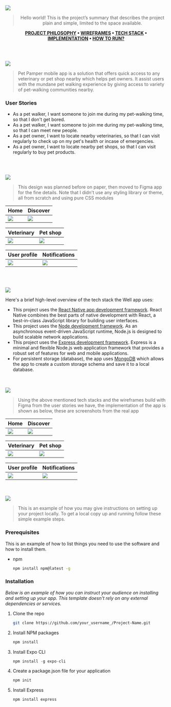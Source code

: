 <img src="./readme/title1.svg"/>

<div align="center">

> Hello world! This is the project’s summary that describes the project plain and simple, limited to the space available. 

**[PROJECT PHILOSOPHY](https://github.com/julescript/well_app#-project-philosophy) • [WIREFRAMES](https://github.com/julescript/well_app#-wireframes) • [TECH STACK](https://github.com/julescript/well_app#-tech-stack) • [IMPLEMENTATION](https://github.com/julescript/well_app#-impplementation) • [HOW TO RUN?](https://github.com/julescript/well_app#-how-to-run)**

</div>

<br><br>


<img src="./readme/title2.svg"/>

> Pet Pamper mobile app is a solution that offers quick access to any veterinary or pet shop nearby which helps pet owners. It assist users with the mundane pet walking experience by giving access to variety of pet-walking communities nearby. 
> 


### User Stories
- As a pet walker, I want someone to join me during my pet-walking time, so that I don't get bored.
- As a pet walker, I want someone to join me during my pet-walking time, so that I can meet new people.
- As a pet owner, I want to locate nearby veterinaries, so that I can visit regularly to check up on my pet's health or incase of emergencies.
- As a pet owner, I want to locate nearby pet shops, so that I can visit regularly to buy pet products.


<br><br>

<img src="./readme/title3.svg"/>

> This design was planned before on paper, then moved to Figma app for the fine details.
Note that I didn't use any styling library or theme, all from scratch and using pure CSS modules

| Home  | Discover  |
| -----------------| -----|
| <img src="./readme/Home_page.PNG"/> | <img src="./readme/Discover_page.PNG"/> |

| Veterinary  | Pet shop  |
| -----------------| -----|
| <img src="./readme/Veterinary_page.PNG"/> | <img src="./readme/Pet_shop_page.PNG"/> |

| User profile  | Notifications  |
| -----------------| -----|
| <img src="./readme/Profile_page.PNG"/> | <img src="./readme/Notification_page.PNG"/> |

<br><br>

<img src="./readme/title4.svg"/>

Here's a brief high-level overview of the tech stack the Well app uses:

- This project uses the [React Native app development framework](https://reactnative.dev/). React Native combines the best parts of native development with React, a best-in-class JavaScript library for building user interfaces.
- This project uses the [Node development framework](https://nodejs.org/). As an asynchronous event-driven JavaScript runtime, Node.js is designed to build scalable network applications.
- This project uses the [Express development framework](https://expressjs.com/). Express is a minimal and flexible Node.js web application framework that provides a robust set of features for web and mobile applications.
- For persistent storage (database), the app uses [MongoDB](https://www.mongodb.com/) which allows the app to create a custom storage schema and save it to a local database.



<br><br>
<img src="./readme/title5.svg"/>

> Using the above mentioned tech stacks and the wireframes build with Figma from the user stories we have, the implementation of the app is shown as below, these are screenshots from the real app

| Home  | Discover  |
| -----------------| -----|
| <img src="./readme/Home_page_app.PNG"/> | <img src="./readme/Discover_page_app.PNG"/> |

| Veterinary  | Pet shop  |
| -----------------| -----|
| <img src="./readme/Veterinary_page_list.PNG"/> | <img src="./readme/Veterinary_page_map.PNG"/> |

| User profile  | Notifications  |
| -----------------| -----|
| <img src="./readme/Pet_shop_page_list.PNG"/> | <img src="./readme/Profile_page_app.PNG"/> |

<br><br>
<img src="./readme/title6.svg"/>


> This is an example of how you may give instructions on setting up your project locally.
To get a local copy up and running follow these simple example steps.

### Prerequisites

This is an example of how to list things you need to use the software and how to install them.
* npm
  ```sh
  npm install npm@latest -g
  ```

### Installation

_Below is an example of how you can instruct your audience on installing and setting up your app. This template doesn't rely on any external dependencies or services._


1. Clone the repo
   ```sh
   git clone https://github.com/your_username_/Project-Name.git
   ```
2. Install NPM packages
   ```sh
   npm install
   ```
3. Install Expo CLI
   ```js
   npm install -g expo-cli
   ```
4. Create a package.json file for your application
   ```js
   npm init
   ```
5. Install Express
   ```js
   npm install express
   ```

